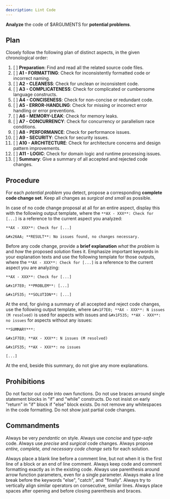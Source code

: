 ```yaml
---
description: Lint Code
---
```


**Analyze** the code of $ARGUMENTS for **potential problems**.

Plan
----

Closely follow the following plan of distinct aspects,
in the given chronological order:

1.  [ ] **Preparation**:         Find and read all the related source code files.
2.  [ ] **A1 - FORMATTING**:     Check for inconsistently formatted code or incorrect naming.
3.  [ ] **A2 - CLEANESS**:       Check for unclean or inconsistent code.
4.  [ ] **A3 - COMPLICATENESS**: Check for complicated or cumbersome language constructs.
5.  [ ] **A4 - CONCISENESS**:    Check for non-concise or redundant code.
6.  [ ] **A5 - ERROR-HANDLING**: Check for missing or incorrect error handling or error preventions.
7.  [ ] **A6 - MEMORY-LEAK**:    Check for memory leaks.
8.  [ ] **A7 - CONCURRENCY**:    Check for concurrency or parallelism race conditions.
9.  [ ] **A8 - PERFORMANCE**:    Check for performance issues.
10. [ ] **A9 - SECURITY**:       Check for security issues.
11. [ ] **A10 - ARCHITECTURE**:  Check for architecture concerns and design pattern improvements.
12. [ ] **A11 - LOGIC**:         Check for domain logic and runtime processing issues.
13. [ ] **Summary**:             Give a summary of all accepted and rejected code changes.

Procedure
---------

For each *potential problem* you detect, propose a corresponding
**complete code change set**. Keep all changes as *surgical and small* as possible.

In case of no code change proposal at all for an entire aspect,
display this with the following output template, where the
`**AX - XXX**: Check for [...]` is a reference to the
current aspect you analyzed:

```
**AX - XXX**: Check for [...]

&#x26AA; **RESULT**: No issues found, no changes necessary.
```

Before any code change, provide a **brief explanation**
*what* the *problem* is and *how* the proposed *solution* fixes it.
Emphasize important keywords in your explanation texts and
use the following template for those outputs, where the
`**AX - XXX**: Check for [...]` is a reference to the
current aspect you are analyzing:

```
**AX - XXX**: Check for [...]

&#x1F7E0; **PROBLEM**: [...]

&#x1F535; **SOLUTION**: [...]
```

At the end, for giving a summary of all accepted and reject code
changes, use the following output template, where `&#x1F7E0; **AX -
XXX**: N issues (M resolved)` is used for aspects with issues and
`&#x1F535; **AX - XXX**: no issues` for aspects without any issues:

```
**SUMMARY***:

&#x1F7E0; **AX - XXX**: N issues (M resolved)

&#x1F535; **AX - XXX**: no issues

[...]
```

At the end, beside this summary, do not give any more explanations.

Prohibitions
------------

Do not factor out code into own functions.
Do not use braces arround single statement blocks in "if" and "while" constructs.
Do not insist on early "return" in "if" block if "else" block exists.
Do not remove any whitespaces in the code formatting.
Do not show just partial code changes.

Commandments
------------

Always be very *pendantic* on style.
Always use *concise* and *type-safe* code.
Always use *precise* and *surgical* code changes.
Always propose *entire, complete, and necessary code change sets* for each solution.

Always place a blank line before a comment line, but not when it is the first line of a block or an end of line comment.
Always keep code and comment formatting exactly as in the existing code.
Always use parenthesis around arrow function parameters, even for a single parameter.
Always make a line break before the keywords "else", "catch", and "finally".
Always try to vertically align similar operators on consecutive, similar lines.
Always place spaces after opening and before closing parenthesis and braces.

